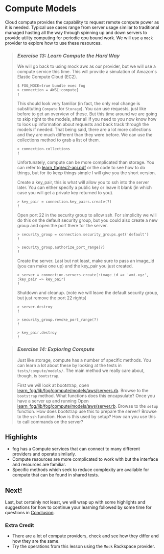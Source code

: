 # Compute Models

Cloud compute provides the capability to request remote compute power as it is needed. Typical use cases range from server usage similar to traditional managed hasting all the way through spinning up and down servers to provide utility computing for periodic cpu bound work. We will use a `mock` provider to explore how to use these resources.

> ### *Exercise 13: Learn Compute the Hard Way*
>
> We will go back to using mock aws as our provider, but we will use a compute service this time. This will provide a simulation of Amazon's Elastic Compute Cloud (EC2).
>
>     $ FOG_MOCK=true bundle exec fog
>     > connection = AWS[:compute]
>     !
>
> This should look very familiar (in fact, the only real change is substituting `Compute` for `Storage`). You can use requests, just like before to get an overview of these.  But this time around we are going to skip right to the models, after all if you need to you now know how to look up information about requests and back track through the models if needed.  That being said, there are a lot more collections and they are much different than they were before. We can use the collections method to grab a list of them.
>
>     > connection.collections
>     !
>
> Unfortunately, compute can be more complicated than storage. You can refer to [learn_fog/ec2-api.pdf](ec2-api.pdf) or the code to see how to do things, but for ito keep things simple I will give you the short version.
>
> Create a key_pair, this is what will allow you to ssh into the server later.  You can either specify a public key or leave it blank (in which case you will get a private key returned to you).
>
>     > key_pair = connection.key_pairs.create(?)
>     !
>
> Open port 22 in the security group to allow ssh.  For simplicity we will do this on the default security group, but you could also create a new group and open the port there for the server.
>
>     > security_group = connection.security_groups.get('default')
>     !
>
>     > security_group.authorize_port_range(?)
>     !
>
> Create the server.  Last but not least, make sure to pass an image_id (you can make one up) and the key_pair you just created.
>
>     > server = connection.servers.create(:image_id => 'ami-xyz', :key_pair => key_pair)
>     !
>
> Shutdown and cleanup. (note we will leave the default security group, but just remove the port 22 rights)
>
>     > server.destroy
>     !
>
>     > security_group.revoke_port_range(?)
>     !
>
>     > key_pair.destroy
>     !

> ### *Exercise 14: Exploring Compute*
>
> Just like storage, compute has a number of specific methods. You can learn a lot about these by looking at the tests in `tests/compute/models/`.  The main method we really care about, though, is `bootstrap`.
>
> First we will look at bootstrap, open [learn_fog/lib/fog/compute/models/aws/servers.rb](lib/fog/compute/models/aws/servers.rb).
> Browse to the `bootstrap` method.
> What functions does this encapsulate?
> Once you have a server up and running Open [learn_fog/lib/fog/compute/models/aws/server.rb](lib/fog/compute/models/aws/server.rb).
> Browse to the `setup` function.
> How does bootstrap use this to prepare the server?
> Browse to the `ssh` function.
> How is this used by setup?
> How can you use this to call commands on the server?

## Highlights

* fog has a Compute services that can connect to many different providers and operate similarly.
* Compute resources are more complicated to work with but the interface and resources are familiar.
* Specific methods which seek to reduce complexity are available for compute that can be found in shared tests.

## Next!

Last, but certainly not least, we will wrap up with some highlights and suggestions for how to continue your learning followed by some time for questions in [Conclusion](7_conclusion.html).

### Extra Credit

* There are a lot of compute providers, check and see how they differ and how they are the same.
* Try the operations from this lesson using the `Mock` Rackspace provider.
